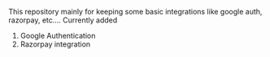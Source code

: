 This repository mainly for keeping some basic integrations like google auth, razorpay, etc.... 
Currently added
1. Google Authentication
2. Razorpay integration
